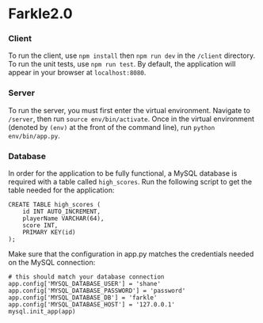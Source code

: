 # Farkle2.0
### Client
To run the client, use `npm install` then `npm run dev` in the `/client` directory. To run the unit tests, use `npm run test`. By default, the application will appear in your browser at `localhost:8080`.
### Server
To run the server, you must first enter the virtual environment. Navigate to `/server`, then run `source env/bin/activate`. Once in the virtual environment (denoted by `(env)` at the front of the command line), run `python env/bin/app.py`.
### Database
In order for the application to be fully functional, a MySQL database is required with a table called `high_scores`. Run the following script to get the table needed for the application:
```
CREATE TABLE high_scores (
    id INT AUTO_INCREMENT,
    playerName VARCHAR(64),
    score INT,
    PRIMARY KEY(id)
);
```
Make sure that the configuration in app.py matches the credentials needed on the MySQL connection:
```
# this should match your database connection
app.config['MYSQL_DATABASE_USER'] = 'shane'
app.config['MYSQL_DATABASE_PASSWORD'] = 'password'
app.config['MYSQL_DATABASE_DB'] = 'farkle'
app.config['MYSQL_DATABASE_HOST'] = '127.0.0.1'
mysql.init_app(app)
```
